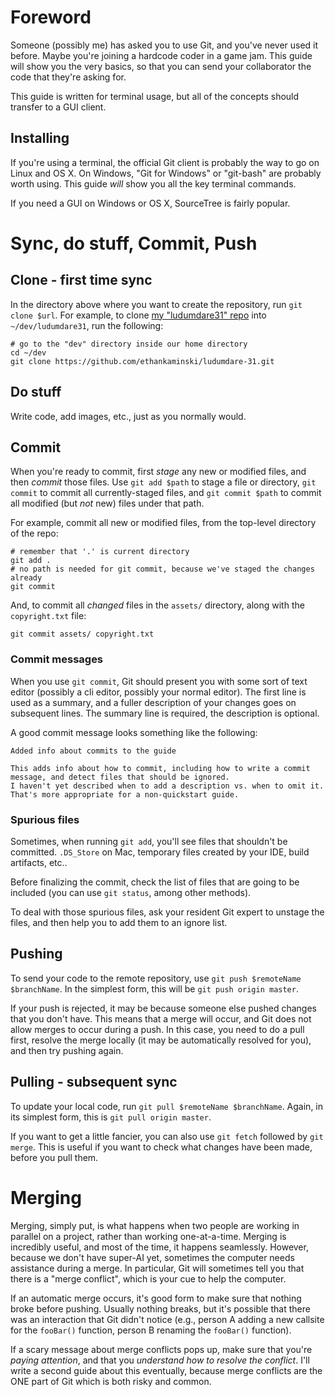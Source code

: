 # Foreword
Someone (possibly me) has asked you to use Git, and you've never used it before. Maybe you're joining a hardcode coder in a game jam. This guide will show you the very basics, so that you can send your collaborator the code that they're asking for.

This guide is written for terminal usage, but all of the concepts should transfer to a GUI client.

## Installing
If you're using a terminal, the official Git client is probably the way to go on Linux and OS X. On Windows, "Git for Windows" or "git-bash" are probably worth using. This guide _will_ show you all the key terminal commands.

If you need a GUI on Windows or OS X, SourceTree is fairly popular.

# Sync, do stuff, Commit, Push

## Clone - first time sync
In the directory above where you want to create the repository, run `git clone $url`. For example, to clone [my "ludumdare31" repo](https://github.com/ethankaminski/ludumdare-31) into `~/dev/ludumdare31`, run the following:

	# go to the "dev" directory inside our home directory
	cd ~/dev
	git clone https://github.com/ethankaminski/ludumdare-31.git

## Do stuff
Write code, add images, etc., just as you normally would.

## Commit
When you're ready to commit, first *stage* any new or modified files, and then *commit* those files. Use `git add $path` to stage a file or directory, `git commit` to commit all currently-staged files, and `git commit $path` to commit all modified (but _not_ new) files under that path.

For example, commit all new or modified files, from the top-level directory of the repo:

	# remember that '.' is current directory
	git add .
	# no path is needed for git commit, because we've staged the changes already
	git commit

And, to commit all _changed_ files in the `assets/` directory, along with the `copyright.txt` file:

	git commit assets/ copyright.txt

### Commit messages
When you use `git commit`, Git should present you with some sort of text editor (possibly a cli editor, possibly your normal editor). The first line is used as a summary, and a fuller description of your changes goes on subsequent lines. The summary line is required, the description is optional.

A good commit message looks something like the following:

	Added info about commits to the guide

	This adds info about how to commit, including how to write a commit message, and detect files that should be ignored.
	I haven't yet described when to add a description vs. when to omit it. That's more appropriate for a non-quickstart guide.

### Spurious files
Sometimes, when running `git add`, you'll see files that shouldn't be committed. `.DS_Store` on Mac, temporary files created by your IDE, build artifacts, etc..

Before finalizing the commit, check the list of files that are going to be included (you can use `git status`, among other methods).

To deal with those spurious files, ask your resident Git expert to unstage the files, and then help you to add them to an ignore list.

## Pushing
To send your code to the remote repository, use `git push $remoteName $branchName`. In the simplest form, this will be `git push origin master`.

If your push is rejected, it may be because someone else pushed changes that you don't have. This means that a merge will occur, and Git does not allow merges to occur during a push. In this case, you need to do a pull first, resolve the merge locally (it may be automatically resolved for you), and then try pushing again.

## Pulling - subsequent sync
To update your local code, run `git pull $remoteName $branchName`. Again, in its simplest form, this is `git pull origin master`.

If you want to get a little fancier, you can also use `git fetch` followed by `git merge`. This is useful if you want to check what changes have been made, before you pull them.

# Merging
Merging, simply put, is what happens when two people are working in parallel on a project, rather than working one-at-a-time. Merging is incredibly useful, and most of the time, it happens seamlessly. However, because we don't have super-AI yet, sometimes the computer needs assistance during a merge. In particular, Git will sometimes tell you that there is a "merge conflict", which is your cue to help the computer.

If an automatic merge occurs, it's good form to make sure that nothing broke before pushing. Usually nothing breaks, but it's possible that there was an interaction that Git didn't notice (e.g., person A adding a new callsite for the `fooBar()` function, person B renaming the `fooBar()` function).

If a scary message about merge conflicts pops up, make sure that you're *paying attention*, and that you *understand how to resolve the conflict*. I'll write a second guide about this eventually, because merge conflicts are the ONE part of Git which is both risky and common.
